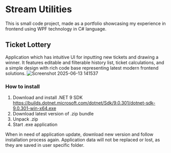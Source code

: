 # Stream Utilities
This is small code project, made as a portfolio showcasing my experience in frontend using WPF technology in C# language.

## Ticket Lottery
Application which has intuitive UI for inputting new tickets and drawing a winner. It features editable and filterable history list, ticket calculations, and a simple design with rich code base representing latest modern frontend solutions.
![Screenshot 2025-06-13 141537](https://github.com/user-attachments/assets/ac5016d0-9a20-4c5d-a816-0575dc8b4c2f)

### How to install
1. Download and install .NET 9 SDK https://builds.dotnet.microsoft.com/dotnet/Sdk/9.0.301/dotnet-sdk-9.0.301-win-x64.exe
2. Download latest version of .zip bundle
3. Unpack .zip
4. Start .exe application

When in need of application update, download new version and follow installation process again. Application data will not be replaced or lost, as they are saved in user specific folder.
